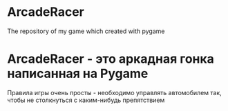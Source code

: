 # ArcadeRacer
The repository of my game which created with pygame
<h1>ArcadeRacer - это аркадная гонка написанная на Pygame</h1>
<p>Правила игры очень просты - необходимо управлять автомобилем так, чтобы не столкнуться с каким-нибудь препятствием</p>
